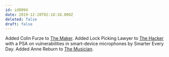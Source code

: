 ```yaml
---
id: id0094
date: 2019-12-28T02:18:18.000Z
deleted: false
draft: false
---
```


Added Colin Furze to [The Maker][1]. Added Lock Picking Lawyer to [The Hacker][2] with a PSA on vulnerabilities in smart-device microphones by Smarter Every Day. Added Anne Reburn to [The Musician][3].

[1]: the-maker.html
[2]: the-hacker.html
[3]: the-musician.html
